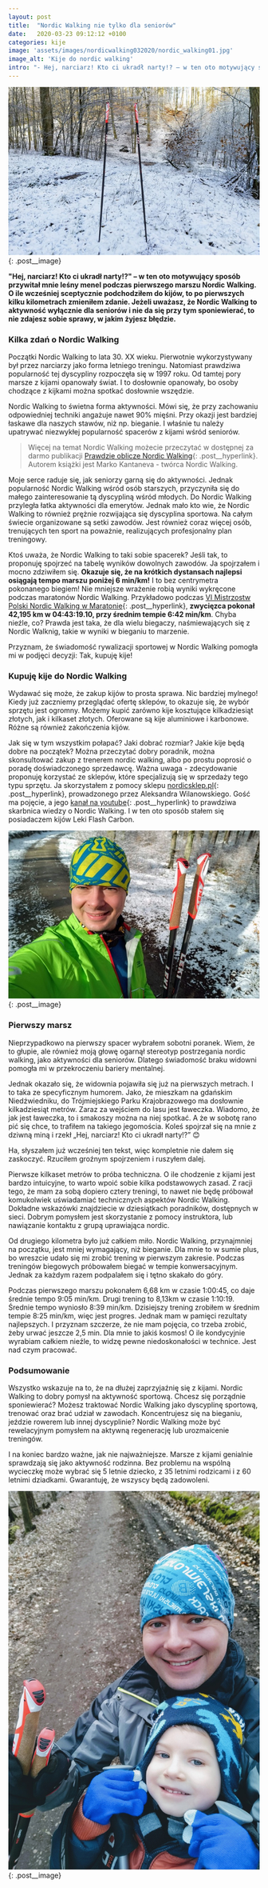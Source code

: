 ```yaml
---
layout: post
title:  "Nordic Walking nie tylko dla seniorów"
date:   2020-03-23 09:12:12 +0100
categories: kije
image: 'assets/images/nordicwalking032020/nordic_walking01.jpg'
image_alt: 'Kije do nordic walking'
intro: "- Hej, narciarz! Kto ci ukradł narty!? – w ten oto motywujący sposób przywitał mnie leśny menel podczas pierwszego marszu Nordic Walking. O ile wcześniej sceptycznie podchodziłem do kijów, to po pierwszych kilku kilometrach zmieniłem zdanie. Jeżeli uważasz, że Nordic Walking to aktywność wyłącznie dla seniorów i nie da się przy tym sponiewierać, to nie zdajesz sobie sprawy, w jakim żyjesz błędzie."
---
```


![Kije do Nordic Walking](/assets/images/nordicwalking032020/nordic_walking01.jpg){: .post__image}

**"Hej, narciarz! Kto ci ukradł narty!?" – w ten oto motywujący sposób przywitał mnie leśny menel podczas pierwszego marszu Nordic Walking. O ile wcześniej sceptycznie podchodziłem do kijów, to po pierwszych kilku kilometrach zmieniłem zdanie. Jeżeli uważasz, że Nordic Walking to aktywność wyłącznie dla seniorów i nie da się przy tym sponiewierać, to nie zdajesz sobie sprawy, w jakim żyjesz błędzie.**

### Kilka zdań o Nordic Walking

Początki Nordic Walking to lata 30. XX wieku. Pierwotnie wykorzystywany był przez narciarzy jako forma letniego treningu. Natomiast prawdziwa popularność tej dyscypliny rozpoczęła się w 1997 roku. Od tamtej pory marsze z kijami opanowały świat. I to dosłownie opanowały, bo osoby chodzące z kijkami można spotkać dosłownie wszędzie. 

Nordic Walking to świetna forma aktywności. Mówi się, że przy zachowaniu odpowiedniej techniki angażuje nawet 90% mięśni. Przy okazji jest bardziej łaskawe dla naszych stawów, niż np. bieganie. I właśnie tu należy upatrywać niezwykłej popularność spacerów z kijami wśród seniorów. 

>Więcej na temat Nordic Walking możecie przeczytać w dostępnej za darmo publikacji [Prawdzie oblicze Nordic Walking](https://chodzezkijami.pl/download/prawdziwe-oblicze-nordic-walking-marko-kantaneva-calosc-pdf-f1428.pdf){: .post__hyperlink}. Autorem książki jest Marko Kantaneva - twórca Nordic Walking.

Moje serce raduje się, jak seniorzy garną się do aktywności. Jednak popularność Nordic Walking wśród osób starszych, przyczyniła się do małego zainteresowanie tą dyscypliną wśród młodych. Do Nordic Walking przyległa łatka aktywności dla emerytów. Jednak mało kto wie, że Nordic Walking to również prężnie rozwijająca się dyscyplina sportowa. Na całym świecie organizowane są setki zawodów. Jest również coraz więcej osób, trenujących ten sport na poważnie, realizujących profesjonalny plan treningowy. 

Ktoś uważa, że Nordic Walking to taki sobie spacerek? Jeśli tak, to proponuję spojrzeć na tabelę wyników dowolnych zawodów. Ja spojrzałem i mocno zdziwiłem się. **Okazuje się, że na krótkich dystansach najlepsi osiągają tempo marszu poniżej 6 min/km!** I to bez centrymetra pokonanego biegiem! Nie mniejsze wrażenie robią wyniki wykręcone podczas maratonów Nordic Walking. Przykładowo podczas [ VI Mistrzostw Polski Nordic Walking w Maratonie](http://wyniki.b4sport.pl/vi-mistrzostwa-polski-nordic-walking-w-maratonie/e1593.html?embeded=0&auto=0){: .post__hyperlink}, **zwycięzca pokonał 42,195 km w 04:43:19.10, przy średnim tempie 6:42 min/km**. Chyba nieźle, co? Prawda jest taka, że dla wielu biegaczy, naśmiewających się z Nordic Walknig, takie w wyniki w bieganiu to marzenie. 

Przyznam, że świadomość rywalizacji sportowej w Nordic Walking pomogła mi w podjęci decyzji: Tak, kupuję kije!

### Kupuję kije do Nordic Walking

Wydawać się może, że zakup kijów to prosta sprawa. Nic bardziej mylnego! Kiedy już zaczniemy przeglądać ofertę sklepów, to okazuje się, że wybór sprzętu jest ogromny. Możemy kupić zarówno kije kosztujące kilkadziesiąt złotych, jak i kilkaset złotych. Oferowane są kije aluminiowe i karbonowe. Różne są również zakończenia kijów. 

Jak się w tym wszystkim połapać? Jaki dobrać rozmiar? Jakie kije będą dobre na początek? Można przeczytać dobry poradnik, można skonsultować zakup z trenerem nordic walking, albo po prostu poprosić o poradę doświadczonego sprzedawcę. Ważna uwaga - zdecydowanie proponuję korzystać ze sklepów, które specjalizują się w sprzedaży tego typu sprzętu. Ja skorzystałem z pomocy sklepu [nordicsklep.pl](https://nordicsklep.pl){: .post__hyperlink}, prowadzonego przez Aleksandra Wilanowskiego. Gość ma pojęcie, a jego [kanał na youtube](https://www.youtube.com/channel/UCkqqj4K7pix2e3wLErknanQ){: .post__hyperlink} to prawdziwa skarbnica wiedzy o Nordic Walking. I w ten oto sposób stałem się posiadaczem kijów Leki Flash Carbon.  

![Zdjęcie z pierwszego marszu Nordic Walking](/assets/images/nordicwalking032020/nordic_walking02.jpg){: .post__image}

### Pierwszy marsz

Nieprzypadkowo na pierwszy spacer wybrałem sobotni poranek. Wiem, że to głupie, ale również moją głowę ogarnął stereotyp postrzegania nordic walking, jako aktywności dla seniorów. Dlatego świadomość braku widowni pomogła mi w przekroczeniu bariery mentalnej. 

Jednak okazało się, że widownia pojawiła się już na pierwszych metrach. I to taka ze specyficznym humorem. Jako, że mieszkam na gdańskim Niedźwiedniku, do Trójmiejskiego Parku Krajobrazowego ma dosłownie kilkadziesiąt metrów. Zaraz za wejściem do lasu jest ławeczka. Wiadomo, że jak jest ławeczka, to i smakoszy można na niej spotkać. A że w sobotę rano pić się chce, to trafiłem na takiego jegomościa. Koleś spojrzał się na mnie z dziwną miną i rzekł „Hej, narciarz! Kto ci ukradł narty!?” 😊 

Ha, słyszałem już wcześniej ten tekst, więc kompletnie nie dałem się zaskoczyć. Rzuciłem groźnym spojrzeniem i ruszyłem dalej. 

Pierwsze kilkaset metrów to próba techniczna. O ile chodzenie z kijami jest bardzo intuicyjne, to warto wpoić sobie kilka podstawowych zasad. Z racji tego, że mam za sobą dopiero cztery treningi, to nawet nie będę próbował komukolwiek uświadamiać technicznych aspektów Nordic Walking. Dokładne wskazówki znajdziecie w dziesiątkach poradników, dostępnych w sieci. Dobrym pomysłem jest skorzystanie z pomocy instruktora, lub nawiązanie kontaktu z grupą uprawiająca nordic. 

Od drugiego kilometra było już całkiem miło. Nordic Walking, przynajmniej na początku, jest mniej wymagający, niż bieganie. Dla mnie to w sumie plus, bo wreszcie udało się mi zrobić trening w pierwszym zakresie. Podczas treningów biegowych próbowałem biegać w tempie konwersacyjnym. Jednak za każdym razem podpalałem się i tętno skakało do góry.  

Podczas pierwszego marszu pokonałem 6,68 km w czasie 1:00:45, co daje średnie tempo 9:05 min/km. Drugi trening to 8,13km w czasie 1:10:19. Średnie tempo wyniosło 8:39 min/km. Dzisiejszy trening zrobiłem w średnim tempie 8:25 min/km, więc jest progres. Jednak mam w pamięci rezultaty najlepszych. I przyznam szczerze, że nie mam pojęcia, co trzeba zrobić, żeby urwać jeszcze 2,5 min. Dla mnie to jakiś kosmos! O ile kondycyjnie wyrabiam całkiem nieźle, to widzę pewne niedoskonałości w technice. Jest nad czym pracować. 

### Podsumowanie

Wszystko wskazuje na to, że na dłużej zaprzyjaźnię się z kijami. Nordic Walking to dobry pomysł na aktywność sportową. Chcesz się porządnie sponiewierać? Możesz traktować Nordic Walking jako dyscyplinę sportową, trenować oraz brać udział w zawodach. Koncentrujesz się na bieganiu, jeździe rowerem lub innej dyscyplinie? Nordic Walking może być rewelacyjnym pomysłem na aktywną regenerację lub urozmaicenie treningów.  

I na koniec bardzo ważne, jak nie najważniejsze. Marsze z kijami genialnie sprawdzają się jako aktywność rodzinna. Bez problemu na wspólną wycieczkę może wybrać się 5 letnie dziecko, z 35 letnimi rodzicami i z 60 letnimi dziadkami. Gwarantuję, że wszyscy będą zadowoleni. 

![Zdjęcie z marszu](/assets/images/nordicwalking032020/nordic_walking04.jpg){: .post__image} 








 
 









